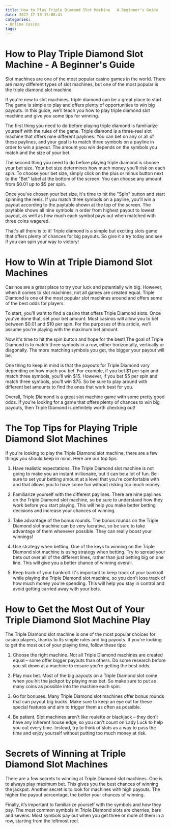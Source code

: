 ```yaml
---
title: How to Play Triple Diamond Slot Machine   A Beginner's Guide 
date: 2022-12-18 15:08:41
categories:
- Online Casino
tags:
---
```



#  How to Play Triple Diamond Slot Machine - A Beginner's Guide 

Slot machines are one of the most popular casino games in the world. There are many different types of slot machines, but one of the most popular is the triple diamond slot machine.

If you're new to slot machines, triple diamond can be a great place to start. The game is simple to play and offers plenty of opportunities to win big payouts. In this guide, we'll teach you how to play triple diamond slot machine and give you some tips for winning.

The first thing you need to do before playing triple diamond is familiarize yourself with the rules of the game. Triple diamond is a three-reel slot machine that offers nine different paylines. You can bet on any or all of these paylines, and your goal is to match three symbols on a payline in order to win a payout. The amount you win depends on the symbols you match and the size of your bet.

The second thing you need to do before playing triple diamond is choose your bet size. Your bet size determines how much money you'll risk on each spin. To choose your bet size, simply click on the plus or minus button next to the "Bet" label at the bottom of the screen. You can choose any amount from $0.01 up to $5 per spin.

Once you've chosen your bet size, it's time to hit the "Spin" button and start spinning the reels. If you match three symbols on a payline, you'll win a payout according to the paytable shown at the top of the screen. The paytable shows all nine symbols in order from highest payout to lowest payout, as well as how much each symbol pays out when matched with three coins wagered.

That's all there is to it! Triple diamond is a simple but exciting slots game that offers plenty of chances for big payouts. So give it a try today and see if you can spin your way to victory!

#  How to Win at Triple Diamond Slot Machines 

Casinos are a great place to try your luck and potentially win big. However, when it comes to slot machines, not all games are created equal. Triple Diamond is one of the most popular slot machines around and offers some of the best odds for players.

To start, you'll want to find a casino that offers Triple Diamond slots. Once you've done that, set your bet amount. Most casinos will allow you to bet between $0.01 and $10 per spin. For the purposes of this article, we'll assume you're playing with the maximum bet amount.

Now it's time to hit the spin button and hope for the best! The goal of Triple Diamond is to match three symbols in a row, either horizontally, vertically or diagonally. The more matching symbols you get, the bigger your payout will be.

One thing to keep in mind is that the payouts for Triple Diamond vary depending on how much you bet. For example, if you bet $1 per spin and match three symbols, you'll win $15. However, if you bet $5 per spin and match three symbols, you'll win $75. So be sure to play around with different bet amounts to find the ones that work best for you.

Overall, Triple Diamond is a great slot machine game with some pretty good odds. If you're looking for a game that offers plenty of chances to win big payouts, then Triple Diamond is definitely worth checking out!

#  The Top Tips for Playing Triple Diamond Slot Machines 

If you're looking to play the Triple Diamond slot machine, there are a few things you should keep in mind. Here are our top tips:

1. Have realistic expectations. The Triple Diamond slot machine is not going to make you an instant millionaire, but it can be a lot of fun. Be sure to set your betting amount at a level that you're comfortable with and that allows you to have some fun without risking too much money.

2. Familiarize yourself with the different paylines. There are nine paylines on the Triple Diamond slot machine, so be sure to understand how they work before you start playing. This will help you make better betting decisions and increase your chances of winning.

3. Take advantage of the bonus rounds. The bonus rounds on the Triple Diamond slot machine can be very lucrative, so be sure to take advantage of them whenever possible. They can really boost your winnings!

4. Use strategy when betting. One of the keys to winning on the Triple Diamond slot machine is using strategy when betting. Try to spread your bets out over all of the different lines, rather than just betting big on one line. This will give you a better chance of winning overall.

5. Keep track of your bankroll. It's important to keep track of your bankroll while playing the Triple Diamond slot machine, so you don't lose track of how much money you're spending. This will help you stay in control and avoid getting carried away with your bets.

#  How to Get the Most Out of Your Triple Diamond Slot Machine Play 

The Triple Diamond slot machine is one of the most popular choices for casino players, thanks to its simple rules and big payouts. If you're looking to get the most out of your playing time, follow these tips:

1. Choose the right machine. Not all Triple Diamond machines are created equal – some offer bigger payouts than others. Do some research before you sit down at a machine to ensure you're getting the best odds.

2. Play max bet. Most of the big payouts on a Triple Diamond slot come when you hit the jackpot by playing max bet. So make sure to put as many coins as possible into the machine each spin.

3. Go for bonuses. Many Triple Diamond slot machines offer bonus rounds that can payout big bucks. Make sure to keep an eye out for these special features and aim to trigger them as often as possible.

4. Be patient. Slot machines aren't like roulette or blackjack – they don't have any inherent house edge, so you can't count on Lady Luck to help you out every time. Instead, try to think of slots as a way to pass the time and enjoy yourself without putting too much money at risk.

#  Secrets of Winning at Triple Diamond Slot Machines

There are a few secrets to winning at Triple Diamond slot machines. One is to always play maximum bet. This gives you the best chances of winning the jackpot. Another secret is to look for machines with high payouts. The higher the payout percentage, the better your chances of winning.

Finally, it’s important to familiarize yourself with the symbols and how they pay. The most common symbols in Triple Diamond slots are cherries, bars and sevens. Most symbols pay out when you get three or more of them in a row, starting from the leftmost reel.